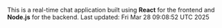 This is a real-time chat application built using **React** for the frontend and **Node.js** for the backend.
Last updated: Fri Mar 28 09:08:52 UTC 2025
